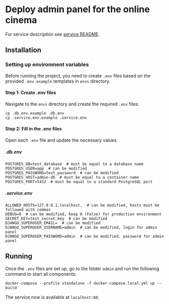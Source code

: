 # Deploy admin panel for the online cinema

For service description see [service README](../../services/admin/README.md).

## Installation

### Setting up environment variables

Before running the project, you need to create `.env` files based on the provided `.env.example` templates in `envs` directory.

#### Step 1: Create .env files

Navigate to the `envs` directory and create the required `.env` files:

    cp .db.env.example .db.env
    cp .service.env.example .service.env

#### Step 2: Fill in the .env files

Open each `.env` file and update the necessary values.

##### .db.env

    POSTGRES_DB=test_database  # must be equal to a database name
    POSTGRES_USER=app  # can be modified
    POSTGRES_PASSWORD=test_password  # can be modified
    POSTGRES_HOST=admin-db  # must be equal to a container name
    POSTGRES_PORT=5432  # must be equal to a standard PostgreSQL port

##### .service.env

    ALLOWED_HOSTS=127.0.0.1,localhost,  # can be modified, hosts must be followed with commas
    DEBUG=0  # can be modified, keep 0 (False) for production environment
    SECRET_KEY=test_secret_key  # can be modified
    DJANGO_SUPERUSER_EMAIL=  # can be modified
    DJANGO_SUPERUSER_USERNAME=admin  # can be modified, login for admin panel
    DJANGO_SUPERUSER_PASSWORD=admin  # can be modified, password for admin panel

## Running

Once the `.env` files are set up, go to the folder `admin` and run the following command to start all components:

    docker-compose --profile standalone -f docker-compose.local.yml up --build

The service now is available at `localhost:80`.
